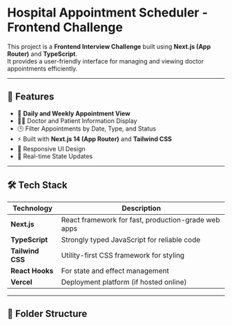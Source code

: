 
 

# Hospital Appointment Scheduler - Frontend Challenge


This project is a **Frontend Interview Challenge** built using **Next.js (App Router)** and **TypeScript**.  
It provides a user-friendly interface for managing and viewing doctor appointments efficiently.

---

## 🚀 Features

- 📅 **Daily and Weekly Appointment View**
- 👩‍⚕️ Doctor and Patient Information Display
- 🕒 Filter Appointments by Date, Type, and Status
- ⚡ Built with **Next.js 14 (App Router)** and **Tailwind CSS**
- 🎨 Responsive UI Design
- 🔄 Real-time State Updates

---

## 🛠️ Tech Stack

| Technology | Description |
|-------------|-------------|
| **Next.js** | React framework for fast, production-grade web apps |
| **TypeScript** | Strongly typed JavaScript for reliable code |
| **Tailwind CSS** | Utility-first CSS framework for styling |
| **React Hooks** | For state and effect management |
| **Vercel** | Deployment platform (if hosted online) |

---

## 🧱 Folder Structure






